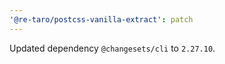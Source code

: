 ```yaml
---
'@re-taro/postcss-vanilla-extract': patch
---
```


Updated dependency `@changesets/cli` to `2.27.10`.
